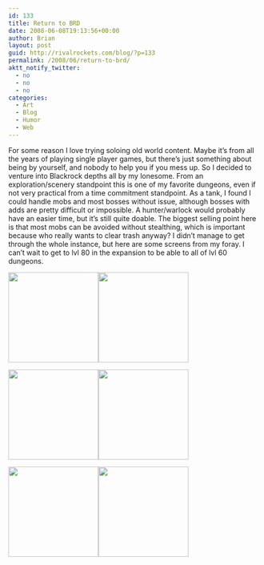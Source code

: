 ```yaml
---
id: 133
title: Return to BRD
date: 2008-06-08T19:13:56+00:00
author: Brian
layout: post
guid: http://rivalrockets.com/blog/?p=133
permalink: /2008/06/return-to-brd/
aktt_notify_twitter:
  - no
  - no
  - no
categories:
  - Art
  - Blog
  - Humor
  - Web
---
```

For some reason I love trying soloing old world content. Maybe it&#8217;s from all the years of playing single player games, but there&#8217;s just something about being by yourself, and nobody to help you if you mess up. So I decided to venture into Blackrock depths all by my lonesome. From an exploration/scenery standpoint this is one of my favorite dungeons, even if not very practical from a time commitment standpoint. As a tank, I found I could handle mobs and most bosses without issue, although bosses with adds are pretty difficult or impossible. A hunter/warlock would probably have an easier time, but it&#8217;s still quite doable. The biggest selling point here is that most mobs can be avoided without stealthing, which is important because who really wants to clear trash anyway? I didn&#8217;t manage to get through the whole instance, but here are some screens from my foray. I can&#8217;t wait to get to lvl 80 in the expansion to be able to all of lvl 60 dungeons.

[<img class="size-thumbnail wp-image-134" style="vertical-align: baseline;" src="http://rivalrockets.com/blog/wp-content/uploads/2008/06/wowscrnshot_060808_133701-180x180.jpg" alt="" width="180" height="180" />](http://rivalrockets.com/blog/wp-content/uploads/2008/06/wowscrnshot_060808_133701.jpg)[<img class="size-thumbnail wp-image-135" style="vertical-align: baseline;" src="http://rivalrockets.com/blog/wp-content/uploads/2008/06/wowscrnshot_060808_122554-180x180.jpg" alt="" width="180" height="180" />](http://rivalrockets.com/blog/wp-content/uploads/2008/06/wowscrnshot_060808_122554.jpg)

[<img class="size-thumbnail wp-image-136" style="vertical-align: baseline;" src="http://rivalrockets.com/blog/wp-content/uploads/2008/06/wowscrnshot_060808_122827-180x180.jpg" alt="" width="180" height="180" />](http://rivalrockets.com/blog/wp-content/uploads/2008/06/wowscrnshot_060808_122827.jpg)[<img class="size-thumbnail wp-image-137" style="vertical-align: baseline;" src="http://rivalrockets.com/blog/wp-content/uploads/2008/06/wowscrnshot_060808_123156-180x180.jpg" alt="" width="180" height="180" />](http://rivalrockets.com/blog/wp-content/uploads/2008/06/wowscrnshot_060808_123156.jpg)

[<img class="size-thumbnail wp-image-138" style="vertical-align: baseline;" src="http://rivalrockets.com/blog/wp-content/uploads/2008/06/wowscrnshot_060808_123253-180x180.jpg" alt="" width="180" height="180" />](http://rivalrockets.com/blog/wp-content/uploads/2008/06/wowscrnshot_060808_123253.jpg)[<img class="size-thumbnail wp-image-139" style="vertical-align: baseline;" src="http://rivalrockets.com/blog/wp-content/uploads/2008/06/wowscrnshot_060808_123329-180x180.jpg" alt="" width="180" height="180" />](http://rivalrockets.com/blog/wp-content/uploads/2008/06/wowscrnshot_060808_123329.jpg)